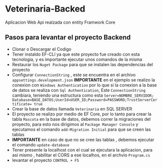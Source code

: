 # Veterinaria-Backed

Aplicacion Web Api realzada con entity Framwork Core



## Pasos para levantar el proyecto  Backend

- Clonar o Descargar el Codigo
- Tener instaldo EF-CLI ya que este proyecto fue creado con esta tecnologia, y es importante ejecutar unos comandos de la misma
- Restaurar los `Nuget Package` para que se instalen las dependencias del proyecto
- Configurar `ConnectionString` , este se encuentra en el archivo `appsettings.development.json` **IMPORTANTE** en el ejemplo 
se realizo la conexion con `Windows Authentication` por lo que si la conexion a la base  de datos se realiza con `Sql Authentication`,
Este `ConnectionString` cambiara, teniendo una estructura como esta `Server=NOMBRE_SERVIDOR; Database=BASE_DATOS;UserId=USER_ID;Password=PASSWORD;TrustServerCertificate= true`
- Crear la base de datos llamada `Veterinaria` en SQL SERVER
- El proyecto se realizo por medio de EF Core, por lo tanto para crear la tabla `Mascota` en la base de datos, debemos correr la migraciones 
del proyecto, para esto nos dirigimos al `Package Manager Console` y ejecutamos el comando `add-Migration Initial` para que se creen las tablas
- **IMPORTANTE** en caso de que no se cree las tablas , debemos ejecutar el comando `update-database`
- Tener presente la localhost con el cual se ejecutara la aplicacion, para asi mismo , habilitar el CORS a ese localhos, en el archvio
 `Program.cs`
- levantar el proyecto `CONTROL + F5`
